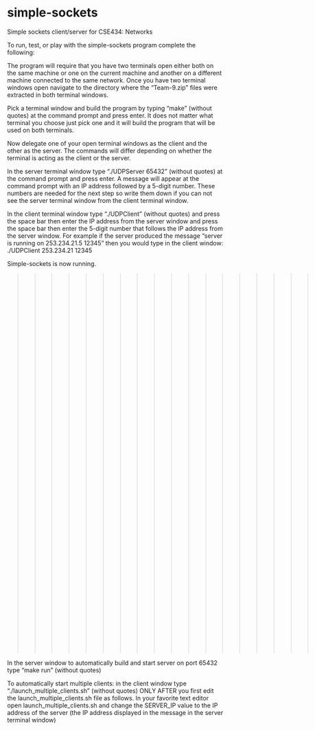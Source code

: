 simple-sockets
==============

Simple sockets client/server for CSE434: Networks

To run, test, or play with the simple-sockets program complete the following:

The program will require that you have two terminals open either both on the same machine or one on the current machine and another on a different machine connected to the same network. Once you have two terminal windows open navigate to the directory where the “Team-9.zip” files were extracted in both terminal windows.

Pick a terminal window and build the program by typing “make” (without quotes) at the command prompt and press enter. It does not matter what terminal you choose just pick one and it will build the program that will be used on both terminals.

Now delegate one of your open terminal windows as the client and the other as the server. The commands will differ depending on whether the terminal is acting as the client or the server.

In the server terminal window type “./UDPServer 65432” (without quotes) at the command prompt and press enter. A message will appear at the command prompt with an IP address followed by a 5-digit number. These numbers are needed for the next step so write them down if you can not see the server terminal window from the client terminal window. 

In the client terminal window type “./UDPClient” (without quotes) and press the space bar then enter the IP address from the server window and press the space bar then enter the 5-digit number that follows the IP address from the server window.  For example if the server produced the message 
“server is running on 253.234.21.5 12345” then you would type in the client window:
./UDPClient 253.234.21 12345 

Simple-sockets is now running.

>>>>>>>>>>>>>>>>>>>>>> Some advanced options are below <<<<<<<<<<<<<<<<<<<<<<<<<

In the server window to automatically build and start server on port 65432 type
“make run” (without quotes) 

To automatically start multiple clients: in the client window type “./launch_multiple_clients.sh” (without quotes)  ONLY AFTER you first edit the launch_multiple_clients.sh file as follows. 
In your favorite text editor open  launch_multiple_clients.sh and change the SERVER_IP value to the IP address of the server (the IP address displayed in the message in the server terminal window)


 
